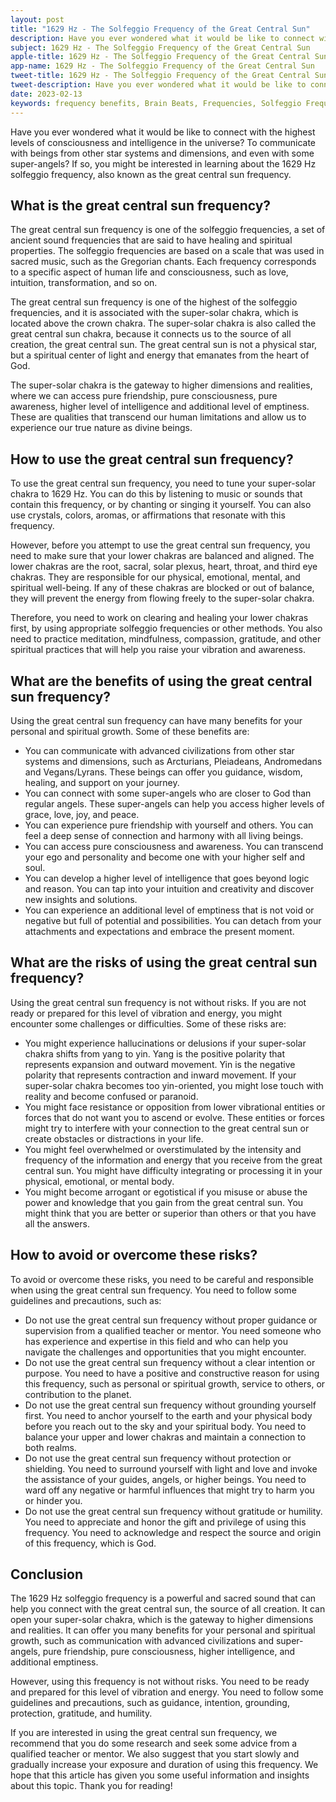 ```yaml
---
layout: post
title: "1629 Hz - The Solfeggio Frequency of the Great Central Sun"
description: Have you ever wondered what it would be like to connect with the highest levels of consciousness and intelligence in the universe? To communicate with beings from other star systems and dimensions, and even with some super-angels? If so, you might be interested in learning about the 1629 Hz solfeggio frequency, also known as the great central sun frequency.
subject: 1629 Hz - The Solfeggio Frequency of the Great Central Sun
apple-title: 1629 Hz - The Solfeggio Frequency of the Great Central Sun
app-name: 1629 Hz - The Solfeggio Frequency of the Great Central Sun
tweet-title: 1629 Hz - The Solfeggio Frequency of the Great Central Sun
tweet-description: Have you ever wondered what it would be like to connect with the highest levels of consciousness and intelligence in the universe? To communicate with beings from other star systems and dimensions, and even with some super-angels? If so, you might be interested in learning about the 1629 Hz solfeggio frequency, also known as the great central sun frequency.
date: 2023-02-13
keywords: frequency benefits, Brain Beats, Frequencies, Solfeggio Frequency, super-solar chakra, great central sun frequency, 1629 Hz, Brain wave entrainment, sound therapy
---
```


Have you ever wondered what it would be like to connect with the highest levels of consciousness and intelligence in the universe? To communicate with beings from other star systems and dimensions, and even with some super-angels? If so, you might be interested in learning about the 1629 Hz solfeggio frequency, also known as the great central sun frequency.

## What is the great central sun frequency?

The great central sun frequency is one of the solfeggio frequencies, a set of ancient sound frequencies that are said to have healing and spiritual properties. The solfeggio frequencies are based on a scale that was used in sacred music, such as the Gregorian chants. Each frequency corresponds to a specific aspect of human life and consciousness, such as love, intuition, transformation, and so on.

The great central sun frequency is one of the highest of the solfeggio frequencies, and it is associated with the super-solar chakra, which is located above the crown chakra. The super-solar chakra is also called the great central sun chakra, because it connects us to the source of all creation, the great central sun. The great central sun is not a physical star, but a spiritual center of light and energy that emanates from the heart of God.

The super-solar chakra is the gateway to higher dimensions and realities, where we can access pure friendship, pure consciousness, pure awareness, higher level of intelligence and additional level of emptiness. These are qualities that transcend our human limitations and allow us to experience our true nature as divine beings.

## How to use the great central sun frequency?

To use the great central sun frequency, you need to tune your super-solar chakra to 1629 Hz. You can do this by listening to music or sounds that contain this frequency, or by chanting or singing it yourself. You can also use crystals, colors, aromas, or affirmations that resonate with this frequency.

However, before you attempt to use the great central sun frequency, you need to make sure that your lower chakras are balanced and aligned. The lower chakras are the root, sacral, solar plexus, heart, throat, and third eye chakras. They are responsible for our physical, emotional, mental, and spiritual well-being. If any of these chakras are blocked or out of balance, they will prevent the energy from flowing freely to the super-solar chakra.

Therefore, you need to work on clearing and healing your lower chakras first, by using appropriate solfeggio frequencies or other methods. You also need to practice meditation, mindfulness, compassion, gratitude, and other spiritual practices that will help you raise your vibration and awareness.

## What are the benefits of using the great central sun frequency?

Using the great central sun frequency can have many benefits for your personal and spiritual growth. Some of these benefits are:

- You can communicate with advanced civilizations from other star systems and dimensions, such as Arcturians, Pleiadeans, Andromedans and Vegans/Lyrans. These beings can offer you guidance, wisdom, healing, and support on your journey.
- You can connect with some super-angels who are closer to God than regular angels. These super-angels can help you access higher levels of grace, love, joy, and peace.
- You can experience pure friendship with yourself and others. You can feel a deep sense of connection and harmony with all living beings.
- You can access pure consciousness and awareness. You can transcend your ego and personality and become one with your higher self and soul.
- You can develop a higher level of intelligence that goes beyond logic and reason. You can tap into your intuition and creativity and discover new insights and solutions.
- You can experience an additional level of emptiness that is not void or negative but full of potential and possibilities. You can detach from your attachments and expectations and embrace the present moment.

## What are the risks of using the great central sun frequency?

Using the great central sun frequency is not without risks. If you are not ready or prepared for this level of vibration and energy, you might encounter some challenges or difficulties. Some of these risks are:

- You might experience hallucinations or delusions if your super-solar chakra shifts from yang to yin. Yang is the positive polarity that represents expansion and outward movement. Yin is the negative polarity that represents contraction and inward movement. If your super-solar chakra becomes too yin-oriented, you might lose touch with reality and become confused or paranoid.
- You might face resistance or opposition from lower vibrational entities or forces that do not want you to ascend or evolve. These entities or forces might try to interfere with your connection to the great central sun or create obstacles or distractions in your life.
- You might feel overwhelmed or overstimulated by the intensity and frequency of the information and energy that you receive from the great central sun. You might have difficulty integrating or processing it in your physical, emotional, or mental body.
- You might become arrogant or egotistical if you misuse or abuse the power and knowledge that you gain from the great central sun. You might think that you are better or superior than others or that you have all the answers.

## How to avoid or overcome these risks?

To avoid or overcome these risks, you need to be careful and responsible when using the great central sun frequency. You need to follow some guidelines and precautions, such as:

- Do not use the great central sun frequency without proper guidance or supervision from a qualified teacher or mentor. You need someone who has experience and expertise in this field and who can help you navigate the challenges and opportunities that you might encounter.
- Do not use the great central sun frequency without a clear intention or purpose. You need to have a positive and constructive reason for using this frequency, such as personal or spiritual growth, service to others, or contribution to the planet.
- Do not use the great central sun frequency without grounding yourself first. You need to anchor yourself to the earth and your physical body before you reach out to the sky and your spiritual body. You need to balance your upper and lower chakras and maintain a connection to both realms.
- Do not use the great central sun frequency without protection or shielding. You need to surround yourself with light and love and invoke the assistance of your guides, angels, or higher beings. You need to ward off any negative or harmful influences that might try to harm you or hinder you.
- Do not use the great central sun frequency without gratitude or humility. You need to appreciate and honor the gift and privilege of using this frequency. You need to acknowledge and respect the source and origin of this frequency, which is God.

## Conclusion

The 1629 Hz solfeggio frequency is a powerful and sacred sound that can help you connect with the great central sun, the source of all creation. It can open your super-solar chakra, which is the gateway to higher dimensions and realities. It can offer you many benefits for your personal and spiritual growth, such as communication with advanced civilizations and super-angels, pure friendship, pure consciousness, higher intelligence, and additional emptiness.

However, using this frequency is not without risks. You need to be ready and prepared for this level of vibration and energy. You need to follow some guidelines and precautions, such as guidance, intention, grounding, protection, gratitude, and humility.

If you are interested in using the great central sun frequency, we recommend that you do some research and seek some advice from a qualified teacher or mentor. We also suggest that you start slowly and gradually increase your exposure and duration of using this frequency. We hope that this article has given you some useful information and insights about this topic. Thank you for reading!